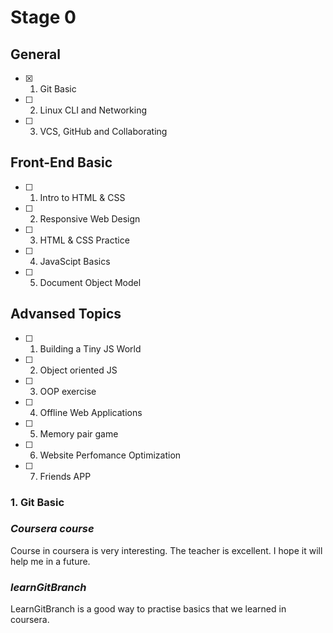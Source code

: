 # Stage 0

## General
- [X] 1. Git Basic
- [ ] 2. Linux CLI and Networking
- [ ] 3. VCS, GitHub and Collaborating

## Front-End Basic
- [ ] 1. Intro to HTML & CSS
- [ ] 2. Responsive Web Design
- [ ] 3. HTML & CSS Practice
- [ ] 4. JavaScipt Basics
- [ ] 5. Document Object Model 

## Advansed Topics
- [ ] 1. Building a Tiny JS World
- [ ] 2. Object oriented JS
- [ ] 3. OOP exercise
- [ ] 4. Offline Web Applications
- [ ] 5. Memory pair game
- [ ] 6. Website Perfomance Optimization 
- [ ] 7. Friends APP

### 1. Git Basic 
###  _Coursera course_

Course in coursera is very interesting. The teacher is excellent. I hope it will help me in a future.

### _learnGitBranch_

LearnGitBranch is a good way to practise basics that we learned in coursera.
